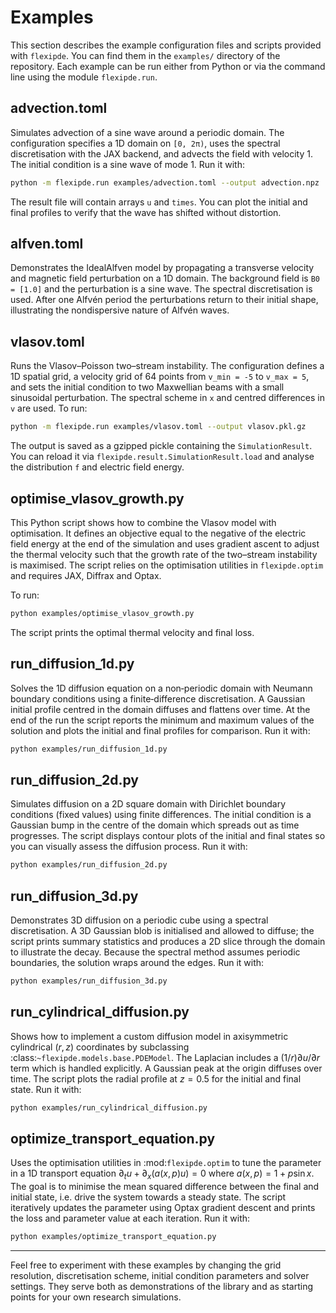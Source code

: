 # Examples

This section describes the example configuration files and scripts
provided with `flexipde`.  You can find them in the
`examples/` directory of the repository.  Each example can be run
either from Python or via the command line using the module
`flexipde.run`.

## advection.toml

Simulates advection of a sine wave around a periodic domain.  The
configuration specifies a 1D domain on `[0, 2π)`, uses the spectral
discretisation with the JAX backend, and advects the field with
velocity 1.  The initial condition is a sine wave of mode 1.  Run it
with:

```bash
python -m flexipde.run examples/advection.toml --output advection.npz
```

The result file will contain arrays `u` and `times`.  You can plot
the initial and final profiles to verify that the wave has shifted
without distortion.

## alfven.toml

Demonstrates the IdealAlfven model by propagating a transverse
velocity and magnetic field perturbation on a 1D domain.  The
background field is `B0 = [1.0]` and the perturbation is a sine
wave.  The spectral discretisation is used.  After one Alfvén
period the perturbations return to their initial shape, illustrating
the nondispersive nature of Alfvén waves.

## vlasov.toml

Runs the Vlasov–Poisson two–stream instability.  The configuration
defines a 1D spatial grid, a velocity grid of 64 points from
`v_min = -5` to `v_max = 5`, and sets the initial condition to two
Maxwellian beams with a small sinusoidal perturbation.  The spectral
scheme in `x` and centred differences in `v` are used.  To run:

```bash
python -m flexipde.run examples/vlasov.toml --output vlasov.pkl.gz
```

The output is saved as a gzipped pickle containing the `SimulationResult`.
You can reload it via `flexipde.result.SimulationResult.load` and
analyse the distribution `f` and electric field energy.

## optimise_vlasov_growth.py

This Python script shows how to combine the Vlasov model with
optimisation.  It defines an objective equal to the negative of the
electric field energy at the end of the simulation and uses
gradient ascent to adjust the thermal velocity such that the growth
rate of the two–stream instability is maximised.  The script relies
on the optimisation utilities in `flexipde.optim` and requires
JAX, Diffrax and Optax.

To run:

```bash
python examples/optimise_vlasov_growth.py
```

The script prints the optimal thermal velocity and final loss.

## run\_diffusion\_1d.py

Solves the 1D diffusion equation on a non‑periodic domain with
Neumann boundary conditions using a finite‑difference discretisation.
A Gaussian initial profile centred in the domain diffuses and
flattens over time.  At the end of the run the script reports the
minimum and maximum values of the solution and plots the initial and
final profiles for comparison.  Run it with:

```bash
python examples/run_diffusion_1d.py
```

## run\_diffusion\_2d.py

Simulates diffusion on a 2D square domain with Dirichlet boundary
conditions (fixed values) using finite differences.  The initial
condition is a Gaussian bump in the centre of the domain which
spreads out as time progresses.  The script displays contour plots
of the initial and final states so you can visually assess the
diffusion process.  Run it with:

```bash
python examples/run_diffusion_2d.py
```

## run\_diffusion\_3d.py

Demonstrates 3D diffusion on a periodic cube using a spectral
discretisation.  A 3D Gaussian blob is initialised and allowed to
diffuse; the script prints summary statistics and produces a 2D
slice through the domain to illustrate the decay.  Because the
spectral method assumes periodic boundaries, the solution wraps
around the edges.  Run it with:

```bash
python examples/run_diffusion_3d.py
```

## run\_cylindrical\_diffusion.py

Shows how to implement a custom diffusion model in axisymmetric
cylindrical $(r,z)$ coordinates by subclassing :class:`~flexipde.models.base.PDEModel`.
The Laplacian includes a $(1/r)\partial u/\partial r$ term which is
handled explicitly.  A Gaussian peak at the origin diffuses over
time.  The script plots the radial profile at $z=0.5$ for the
initial and final state.  Run it with:

```bash
python examples/run_cylindrical_diffusion.py
```

## optimize\_transport\_equation.py

Uses the optimisation utilities in :mod:`flexipde.optim` to tune the
parameter in a 1D transport equation $\partial_t u + \partial_x(a(x,p)
u) = 0$ where $a(x,p) = 1 + p\sin x$.  The goal is to minimise the
mean squared difference between the final and initial state, i.e.
drive the system towards a steady state.  The script iteratively
updates the parameter using Optax gradient descent and prints the
loss and parameter value at each iteration.  Run it with:

```bash
python examples/optimize_transport_equation.py
```

---

Feel free to experiment with these examples by changing the grid
resolution, discretisation scheme, initial condition parameters and
solver settings.  They serve both as demonstrations of the library
and as starting points for your own research simulations.